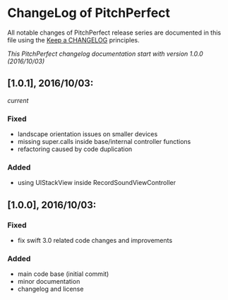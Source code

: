 # ChangeLog of PitchPerfect

All notable changes of PitchPerfect release series are documented in this file using the [Keep a CHANGELOG](http://keepachangelog.com/) principles.

_This PitchPerfect changelog documentation start with version 1.0.0 (2016/10/03)_

## [1.0.1], 2016/10/03:
_current_

### Fixed
* landscape orientation issues on smaller devices
* missing super.calls inside base/internal controller functions
* refactoring caused by code duplication

### Added
* using UIStackView inside RecordSoundViewController


## [1.0.0], 2016/10/03:

### Fixed

* fix swift 3.0 related code changes and improvements

### Added

* main code base (initial commit)
* minor documentation
* changelog and license
